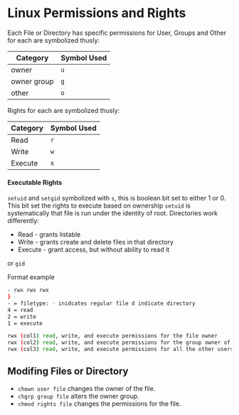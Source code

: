 # Linux Permissions and Rights

Each File or Directory has specific permissions for User, Groups and Other for each are symbolized thusly:

Category | Symbol Used
--- | --- 
owner | `u`
owner group | `g`
other  | `o`

Rights for each are symbolized thusly:

Category | Symbol Used
--- | --- 
Read | `r`
Write | `w`
Execute | `x`

#### Executable Rights
`setuid` and `setgid`  symbolized with `s`, this is boolean bit set to either 1 or 0. This bit set the rights to execute based on ownership `setuid` is systematically that file is run under the identity of root. Directories work differently:
- Read - grants listable
- Write - grants create and delete files in that directory
- Execute - grant access, but without ability to read it

or `gid` 

Format example
```bash
- rwx rwx rwx
}
- = filetype: - inidcates regular file d indicate directory
4 = read
2 = write
1 = execute

rwx (col1) read, write, and execute permissions for the file owner
rwx (col2) read, write, and execute permissions for the group owner of the file
rwx (col3) read, write, and execute permissions for all the other users
```

## Modifing Files or Directory 
-   `chown user file` changes the owner of the file.
-   `chgrp group file` alters the owner group.
-   `chmod rights file` changes the permissions for the file.
